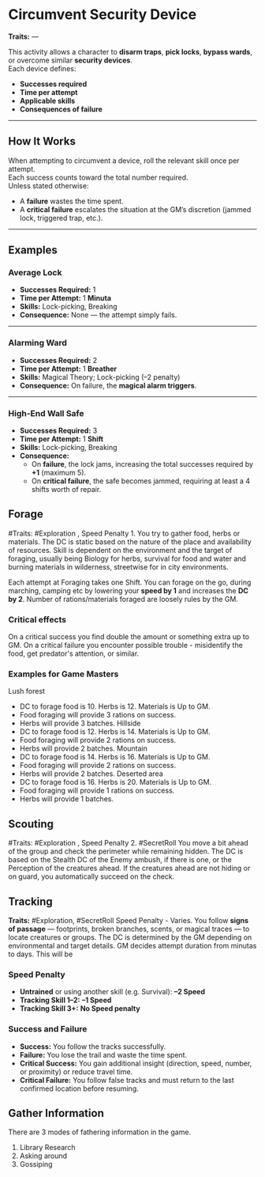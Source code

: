 # **Circumvent Security Device**

**Traits:** —

This activity allows a character to **disarm traps**, **pick locks**, **bypass wards**, or overcome similar **security devices**.  
Each device defines:
- **Successes required**
- **Time per attempt**
- **Applicable skills**    
- **Consequences of failure**
---
## **How It Works**
When attempting to circumvent a device, roll the relevant skill once per attempt.  
Each success counts toward the total number required.  
Unless stated otherwise:
- A **failure** wastes the time spent.
- A **critical failure** escalates the situation at the GM’s discretion (jammed lock, triggered trap, etc.).
---
## **Examples**
### **Average Lock**
- **Successes Required:** 1
- **Time per Attempt:** 1 **Minuta**
- **Skills:** Lock-picking, Breaking
- **Consequence:** None — the attempt simply fails.
---
### **Alarming Ward**

- **Successes Required:** 2
- **Time per Attempt:** 1 **Breather**
- **Skills:** Magical Theory; Lock-picking (–2 penalty)
- **Consequence:** On failure, the **magical alarm triggers**.
---
### **High-End Wall Safe**
- **Successes Required:** 3   
- **Time per Attempt:** 1 **Shift**   
- **Skills:** Lock-picking, Breaking
- **Consequence:**
    - On **failure**, the lock jams, increasing the total successes required by **+1** (maximum 5).
    - On **critical failure**, the safe becomes jammed, requiring at least a 4 shifts worth of repair.

## Forage
#Traits: #Exploration , Speed Penalty 1.
You try to gather food, herbs or materials. 
The DC is static based on the nature of the place and availability of resources. Skill is dependent on the environment and the target of foraging, usually being Biology for herbs, survival for food and water and burning materials in wilderness, streetwise for in city environments.

Each attempt at Foraging takes one Shift. 
You can forage on the go, during marching, camping etc by lowering your **speed by 1** and increases the **DC by 2**. 
Number of rations/materials foraged are loosely rules by the GM.
### Critical effects
On a critical success you find double the amount or something extra up to GM.
On a critical failure you encounter possible trouble - misidentify the food, get predator's attention, or similar.

### Examples for Game Masters
Lush forest 
* DC to forage food is 10. Herbs is 12. Materials is Up to GM.
* Food foraging will provide 3 rations on success.
* Herbs will provide 3 batches.
Hillside 
* DC to forage  food is 12. Herbs is 14. Materials is Up to GM.
* Food foraging will provide 2 rations on success.
* Herbs will provide 2 batches.
Mountain
* DC to forage  food is 14. Herbs is 16. Materials is Up to GM.
* Food foraging will provide 2 rations on success.
* Herbs will provide 2 batches.
Deserted area
* DC to forage  food is 16. Herbs is 20. Materials is Up to GM.
* Food foraging will provide 1 rations on success.
* Herbs will provide 1 batches.

 

## Scouting
#Traits: #Exploration , Speed Penalty 2. #SecretRoll
You move a bit ahead of the group and check the perimeter while remaining hidden.
The DC is based on the Stealth DC of the Enemy ambush, if there is one, or the Perception of the creatures ahead. If the creatures ahead are not hiding or on guard, you automatically succeed on the check.


## **Tracking**

**Traits:** #Exploration, #SecretRoll   Speed Penalty - Varies. 
You follow **signs of passage** — footprints, broken branches, scents, or magical traces — to locate creatures or groups. The DC is determined by the GM depending on environmental and target details. 
GM decides attempt duration from minutas to days. This will be 

### **Speed Penalty**
- **Untrained** or using another skill (e.g. Survival): **–2 Speed**
- **Tracking Skill 1–2:** **–1 Speed**
- **Tracking Skill 3+:** **No Speed penalty**
### **Success and Failure**

- **Success:** You follow the tracks successfully.
- **Failure:** You lose the trail and waste the time spent.
- **Critical Success:** You gain additional insight (direction, speed, number, or proximity) or reduce travel time.
- **Critical Failure:** You follow false tracks and must return to the last confirmed location before resuming.
## Gather Information 
There are 3 modes of fathering information in the game.
1. Library Research  
2. Asking around
3. Gossiping
